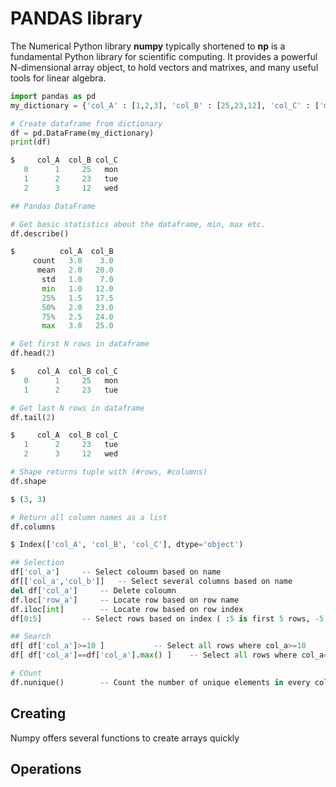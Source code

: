 # PANDAS library
The Numerical Python library **numpy** typically shortened to **np** is a fundamental Python library for scientific computing.
It provides a powerful N-dimensional array object, to hold vectors and matrixes, and many useful tools for linear algebra.

```python
import pandas as pd
my_dictionary = {'col_A' : [1,2,3], 'col_B' : [25,23,12], 'col_C' : ['mon','tue','wed']}

# Create dataframe from dictionary
df = pd.DataFrame(my_dictionary)
print(df)

$     col_A  col_B col_C
   0      1     25   mon
   1      2     23   tue
   2      3     12   wed

## Pandas DataFrame

# Get basic statistics about the dataframe, min, max etc.
df.describe()

$          col_A  col_B
     count   3.0    3.0
      mean   2.0   20.0
       std   1.0    7.0
       min   1.0   12.0
       25%   1.5   17.5
       50%   2.0   23.0
       75%   2.5   24.0
       max   3.0   25.0

# Get first N rows in dataframe
df.head(2)

$     col_A  col_B col_C
   0      1     25   mon
   1      2     23   tue

# Get last N rows in dataframe
df.tail(2)

$     col_A  col_B col_C
   1      2     23   tue
   2      3     12   wed

# Shape returns tuple with (#rows, #columns)
df.shape

$ (3, 3)

# Return all column names as a list	
df.columns

$ Index(['col_A', 'col_B', 'col_C'], dtype='object')

## Selection
df['col_a']		-- Select coloumn based on name
df[['col_a','col_b']]	-- Select several columns based on name
del df['col_a']		-- Delete coloumn
df.loc['row_a']		-- Locate row based on row name
df.iloc[int]		-- Locate row based on row index
df[0:5]			-- Select rows based on index ( :5 is first 5 rows, -5: is last 5 rows)

## Search
df[ df['col_a']>=10 ]			-- Select all rows where col_a>=10
df[ df['col_a']==df['col_a'].max() ]	-- Select all rows where col_a==col_a.max()

# COunt
df.nunique()		-- Count the number of unique elements in every col

```

## Creating
Numpy offers several functions to create arrays quickly


## Operations 
